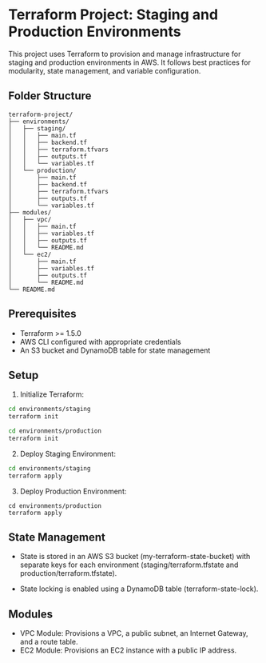 # Terraform Project: Staging and Production Environments

This project uses Terraform to provision and manage infrastructure for staging and production environments in AWS. It follows best practices for modularity, state management, and variable configuration.

## Folder Structure

```text
terraform-project/
├── environments/
│   ├── staging/
│   │   ├── main.tf
│   │   ├── backend.tf
│   │   ├── terraform.tfvars
│   │   ├── outputs.tf
│   │   └── variables.tf
│   └── production/
│       ├── main.tf
│       ├── backend.tf
│       ├── terraform.tfvars
│       ├── outputs.tf
│       └── variables.tf
├── modules/
│   ├── vpc/
│   │   ├── main.tf
│   │   ├── variables.tf
│   │   ├── outputs.tf
│   │   └── README.md
│   └── ec2/
│       ├── main.tf
│       ├── variables.tf
│       ├── outputs.tf
│       └── README.md
└── README.md
```

## Prerequisites

- Terraform >= 1.5.0
- AWS CLI configured with appropriate credentials
- An S3 bucket and DynamoDB table for state management

## Setup

1. Initialize Terraform:

```bash
cd environments/staging
terraform init
```

```bash
cd environments/production
terraform init
```

2. Deploy Staging Environment:

```bash
cd environments/staging
terraform apply
```

3. Deploy Production Environment:

```
cd environments/production
terraform apply
```

## State Management

- State is stored in an AWS S3 bucket (my-terraform-state-bucket) with separate keys for each environment (staging/terraform.tfstate and production/terraform.tfstate).

- State locking is enabled using a DynamoDB table (terraform-state-lock).

## Modules

- VPC Module: Provisions a VPC, a public subnet, an Internet Gateway, and a route table.
- EC2 Module: Provisions an EC2 instance with a public IP address.
